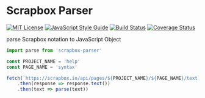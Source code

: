 # Scrapbox Parser

[![MIT License](http://img.shields.io/badge/license-MIT-blue.svg?style=flat)](LICENSE) [![JavaScript Style Guide](https://img.shields.io/badge/code_style-standard-brightgreen.svg)](https://standardjs.com) [![Build Status](https://travis-ci.org/progfay/scrapbox-parser.svg?branch=master)](https://travis-ci.org/progfay/scrapbox-parser) [![Coverage Status](https://coveralls.io/repos/github/progfay/scrapbox-parser/badge.svg?branch=master)](https://coveralls.io/github/progfay/scrapbox-parser?branch=master)

parse Scrapbox notation to JavaScript Object

```js
import parse from 'scrapbox-parser'

const PROJECT_NAME = 'help'
const PAGE_NAME = 'syntax'

fetch(`https://scrapbox.io/api/pages/${PROJECT_NAME}/${PAGE_NAME}/text`)
	.then(response => response.text())
	.then(text => parse(text))
```

